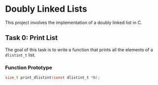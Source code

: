 # Doubly Linked Lists

This project involves the implementation of a doubly linked list in C. 

## Task 0: Print List

The goal of this task is to write a function that prints all the elements of a `dlistint_t` list.

### Function Prototype

```c
size_t print_dlistint(const dlistint_t *h);
